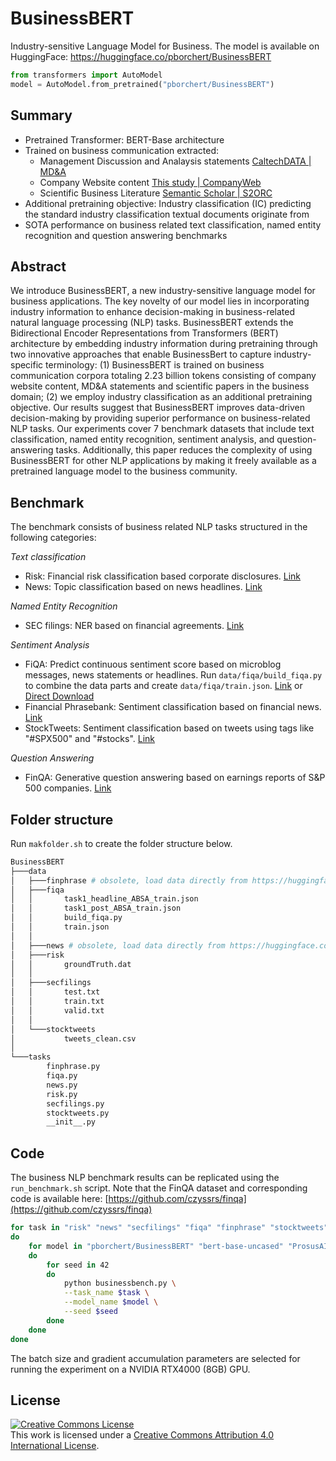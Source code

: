 # BusinessBERT
Industry-sensitive Language Model for Business. The model is available on HuggingFace: https://huggingface.co/pborchert/BusinessBERT

```python
from transformers import AutoModel
model = AutoModel.from_pretrained("pborchert/BusinessBERT")
```

## Summary
- Pretrained Transformer: BERT-Base architecture 
- Trained on business communication extracted:
  - Management Discussion and Analaysis statements [CaltechDATA | MD&A](https://data.caltech.edu/records/1249)
  - Company Website content [This study | CompanyWeb](https://huggingface.co/datasets/pborchert/CompanyWeb)
  - Scientific Business Literature [Semantic Scholar | S2ORC](https://api.semanticscholar.org/corpus)
- Additional pretraining objective: Industry classification (IC) predicting the standard industry classification textual documents originate from
- SOTA performance on business related text classification, named entity recognition and question answering benchmarks

## Abstract
We introduce BusinessBERT, a new industry-sensitive language model for business applications. The key novelty of our model lies in incorporating industry information to enhance decision-making in business-related natural language processing (NLP) tasks. BusinessBERT extends the Bidirectional Encoder Representations from Transformers (BERT) architecture by embedding industry information during pretraining through two innovative approaches that enable BusinessBert to capture industry-specific terminology: (1) BusinessBERT is trained on business communication corpora totaling 2.23 billion tokens consisting of company website content, MD&A statements and scientific papers in the business domain; (2) we employ industry classification as an additional pretraining objective. Our results suggest that BusinessBERT improves data-driven decision-making
by providing superior performance on business-related NLP tasks. Our experiments cover 7 benchmark datasets that include text classification, named entity recognition, sentiment analysis, and question-answering tasks. Additionally, this paper reduces the complexity of using BusinessBERT for other NLP applications by making it freely available as a pretrained language model to the business community.

## Benchmark
The benchmark consists of business related NLP tasks structured in the following categories:

*Text classification*
- Risk: Financial risk classification based corporate disclosures. [Link](https://pubsonline.informs.org/doi/10.1287/mnsc.2014.1930)
- News: Topic classification based on news headlines. [Link](https://archive.ics.uci.edu/ml/datasets/reuters-21578+text+categorization+collection)

*Named Entity Recognition*
- SEC filings: NER based on financial agreements. [Link](https://people.eng.unimelb.edu.au/tbaldwin/resources/finance-sec)

*Sentiment Analysis*
- FiQA: Predict continuous sentiment score based on microblog messages, news statements or headlines. Run `data/fiqa/build_fiqa.py` to combine the data parts and create `data/fiqa/train.json`. [Link](https://sites.google.com/view/fiqa/home) or [Direct Download](https://drive.google.com/file/d/1icRTdnu8UcWyDIXtzpsYc2Hm6ACHT-Ch/view)
- Financial Phrasebank: Sentiment classification based on financial news. [Link](https://huggingface.co/datasets/financial_phrasebank)
- StockTweets: Sentiment classification based on tweets using tags like "#SPX500" and "#stocks". [Link](https://ieee-dataport.org/open-access/stock-market-tweets-data)

*Question Answering*
- FinQA: Generative question answering based on earnings reports of S\&P 500 companies. [Link](https://github.com/czyssrs/finqa)



## Folder structure

Run `makfolder.sh` to create the folder structure below.

```sh
BusinessBERT
├───data
│   ├───finphrase # obsolete, load data directly from https://huggingface.co/datasets
│   ├───fiqa
│   │       task1_headline_ABSA_train.json
│   │       task1_post_ABSA_train.json
│   │       build_fiqa.py
│   │       train.json
│   │
│   ├───news # obsolete, load data directly from https://huggingface.co/datasets
│   ├───risk
│   │       groundTruth.dat
│   │
│   ├───secfilings
│   │       test.txt
│   │       train.txt
│   │       valid.txt
│   │
│   └───stocktweets
│           tweets_clean.csv
│
└───tasks
        finphrase.py
        fiqa.py
        news.py
        risk.py
        secfilings.py
        stocktweets.py
        __init__.py
```

## Code

The business NLP benchmark results can be replicated using the `run_benchmark.sh` script. Note that the FinQA dataset and corresponding code is available here: [https://github.com/czyssrs/finqa](https://github.com/czyssrs/finqa)

```sh
for task in "risk" "news" "secfilings" "fiqa" "finphrase" "stocktweets"
do
    for model in "pborchert/BusinessBERT" "bert-base-uncased" "ProsusAI/finbert" "yiyanghkust/finbert-pretrain"
    do
        for seed in 42
        do 
            python businessbench.py \
            --task_name $task \
            --model_name $model \
            --seed $seed
        done
    done
done
```
The batch size and gradient accumulation parameters are selected for running the experiment on a NVIDIA RTX4000 (8GB) GPU.


## License 
<a rel="license" href="http://creativecommons.org/licenses/by/4.0/"><img alt="Creative Commons License" style="border-width:0" src="https://i.creativecommons.org/l/by/4.0/88x31.png" /></a><br />This work is licensed under a <a rel="license" href="http://creativecommons.org/licenses/by/4.0/">Creative Commons Attribution 4.0 International License</a>.